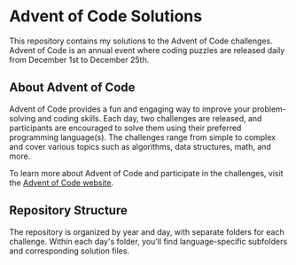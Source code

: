# Advent of Code Solutions

This repository contains my solutions to the Advent of Code challenges. Advent of Code is an annual event where coding puzzles are released daily from December 1st to December 25th.

## About Advent of Code

Advent of Code provides a fun and engaging way to improve your problem-solving and coding skills. Each day, two challenges are released, and participants are encouraged to solve them using their preferred programming language(s). The challenges range from simple to complex and cover various topics such as algorithms, data structures, math, and more.

To learn more about Advent of Code and participate in the challenges, visit the [Advent of Code website](https://adventofcode.com/).

## Repository Structure

The repository is organized by year and day, with separate folders for each challenge. Within each day's folder, you'll find language-specific subfolders and corresponding solution files.

